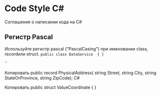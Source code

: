 # Code Style C#
Соглашения о написании кода на C#

## Регистр Pascal
Используйте регистр pascal ("PascalCasing") при именовании class, recordили struct.
`public class DataService 
{
}
`

``

Копировать
public record PhysicalAddress(
    string Street,
    string City,
    string StateOrProvince,
    string ZipCode);
C#

Копировать
public struct ValueCoordinate
{
}
